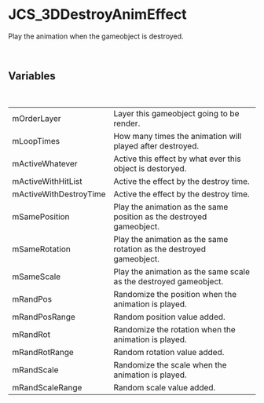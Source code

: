 <!--
   - $File: JCS_3DDestroyAnimEffect.html $
   - $Date: 2018-10-01 20:37:07 $
   - $Revision: $
   - $Creator: Jen-Chieh Shen $
   - $Notice: See LICENSE.txt for modification and distribution information
   -                   Copyright © 2018 by Shen, Jen-Chieh $
-->


<div id="content-header">
  <h1>JCS_3DDestroyAnimEffect</h1>
</div>

<p>
  Play the animation when the gameobject is destroyed.
</p>


<br/>
<h2>Variables</h2>
<br/>

<table>
  <tr>
    <td>mOrderLayer</td>
    <td>Layer this gameobject going to be render.</td>
  </tr>
  <tr>
    <td>mLoopTimes</td>
    <td>How many times the animation will played after destroyed.</td>
  </tr>
  <tr>
    <td>mActiveWhatever</td>
    <td>Active this effect by what ever this object is destoryed.</td>
  </tr>
  <tr>
    <td>mActiveWithHitList</td>
    <td>Active the effect by the destroy time.</td>
  </tr>
  <tr>
    <td>mActiveWithDestroyTime</td>
    <td>Active the effect by the destroy time.</td>
  </tr>
  <tr>
    <td>mSamePosition</td>
    <td>Play the animation as the same position as the destroyed gameobject.</td>
  </tr>
  <tr>
    <td>mSameRotation</td>
    <td>Play the animation as the same rotation as the destroyed gameobject.</td>
  </tr>
  <tr>
    <td>mSameScale</td>
    <td>Play the animation as the same scale as the destroyed gameobject.</td>
  </tr>
  <tr>
    <td>mRandPos</td>
    <td>Randomize the position when the animation is played.</td>
  </tr>
  <tr>
    <td>mRandPosRange</td>
    <td>Random position value added.</td>
  </tr>
  <tr>
    <td>mRandRot</td>
    <td>Randomize the rotation when the animation is played.</td>
  </tr>
  <tr>
    <td>mRandRotRange</td>
    <td>Random rotation value added.</td>
  </tr>
  <tr>
    <td>mRandScale</td>
    <td>Randomize the scale when the animation is played.</td>
  </tr>
  <tr>
    <td>mRandScaleRange</td>
    <td>Random scale value added.</td>
  </tr>
</table>
